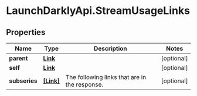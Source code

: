 # LaunchDarklyApi.StreamUsageLinks

## Properties
Name | Type | Description | Notes
------------ | ------------- | ------------- | -------------
**parent** | [**Link**](Link.md) |  | [optional] 
**self** | [**Link**](Link.md) |  | [optional] 
**subseries** | [**[Link]**](Link.md) | The following links that are in the response. | [optional] 


